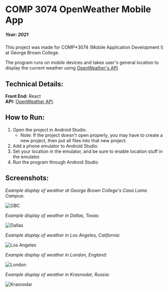 # COMP 3074 OpenWeather Mobile App
##### Year: 2021
This project was made for COMP\*3074 (Mobile Application Development I) at George Brown College.

The program runs on mobile devices and takes user's general location to display the current weather using [OpenWeather's API](https://openweathermap.org/api).

## Technical Details:
**Front End:** React<br/>**API:** [OpenWeather API](https://openweathermap.org/api).

## How to Run:
1. Open the project in Android Studio.
    - Note: If the project doesn't open properly, you may have to create a new project, then put all files into that new project.
2. Add a phone emulator to Android Studio.
3. Set your location in the emulator, and be sure to enable location stuff in the emulator.
4. Run the program through Android Studio

## Screenshots:
*Example display of weather at George Brown College's Casa Loma Campus:*

![GBC](https://github.com/msirna/COMP3074-OpenWeather-App/assets/91761269/dbb56273-6681-4397-a726-7a3b15cbfdf1)

*Example display of weather in Dallas, Texas:*

![Dallas](https://github.com/msirna/COMP3074-OpenWeather-App/assets/91761269/5ce1e73a-6ad7-4be5-ae1b-9ad4b29947ee)

*Example display of weather in Los Angeles, California:*

![Los Angeles](https://github.com/msirna/COMP3074-OpenWeather-App/assets/91761269/8f7cb1ab-b4c9-4997-a6a3-fea8506c04ae)

*Example display of weather in London, England:*

![London](https://github.com/msirna/COMP3074-OpenWeather-App/assets/91761269/dc52e265-bc26-44db-ab7e-9f6895690ebd)

*Example display of weather in Krasnodar, Russia:*

![Krasnodar](https://github.com/msirna/COMP3074-OpenWeather-App/assets/91761269/b8bb7c15-0bcd-4737-aa8d-c656b609fdab)



